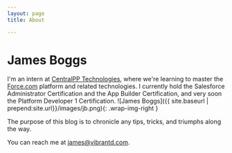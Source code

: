 ```yaml
---
layout: page 
title: About

---
```


# James Boggs

I'm an intern at [CentralPP Technologies](http://centralapptechnologies.com/), where we're learning to master the [Force.com](https://www.salesforce.com/) platform and related technologies. I currently hold the Salesforce Administrator Certification and the App Builder Certification, and very soon the Platform Developer 1 Certification. ![James Boggs]({{ site.baseurl | prepend:site.url}}/images/jb.png){: .wrap-img-right }

The purpose of this blog is to chronicle any tips, tricks, and triumphs along the way.

You can reach me at [james@vibrantd.com](mailto:james@vibrantd.com).

